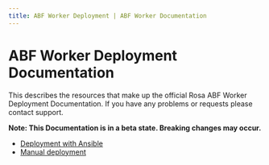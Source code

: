 ```yaml
---
title: ABF Worker Deployment | ABF Worker Documentation
---
```


# ABF Worker Deployment Documentation

This describes the resources that make up the official Rosa ABF Worker Deployment Documentation. If you have any problems or requests please contact support.

**Note: This Documentation is in a beta state. Breaking changes may occur.**

* [Deployment with Ansible](/abf_worker/deployment/ansible/)
* [Manual deployment](/abf_worker/deployment/manual/)
